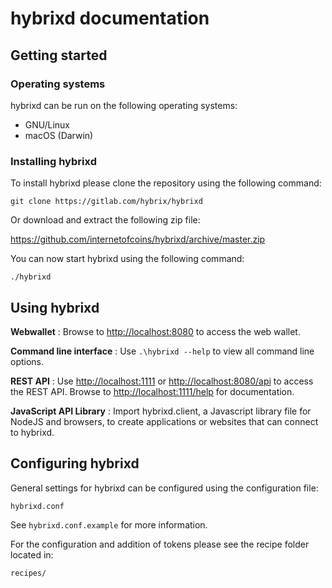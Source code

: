 # hybrixd documentation

## Getting started

### Operating systems

hybrixd can be run on the following operating systems:

- GNU/Linux
- macOS (Darwin)

### Installing hybrixd

To install hybrixd please clone the repository using the following command:

```
git clone https://gitlab.com/hybrix/hybrixd
```

Or download and extract the following zip file:

<https://github.com/internetofcoins/hybrixd/archive/master.zip>

You can now start hybrixd using the following command:

```
./hybrixd
```

## Using hybrixd

**Webwallet** : Browse to <http://localhost:8080> to access the web wallet.

**Command line interface** : Use `.\hybrixd --help` to view all command line options.

**REST API** : Use  <http://localhost:1111> or <http://localhost:8080/api> to access the REST API. Browse to <http://localhost:1111/help> for documentation.

**JavaScript API Library** : Import hybrixd.client, a Javascript library file for NodeJS and browsers,  to create applications or websites that can connect to hybrixd.

## Configuring hybrixd

General settings for hybrixd can be configured using the configuration file:

```
hybrixd.conf
```

See `hybrixd.conf.example` for more information.

For the configuration and addition of tokens please see the recipe folder located in:

```
recipes/
```
